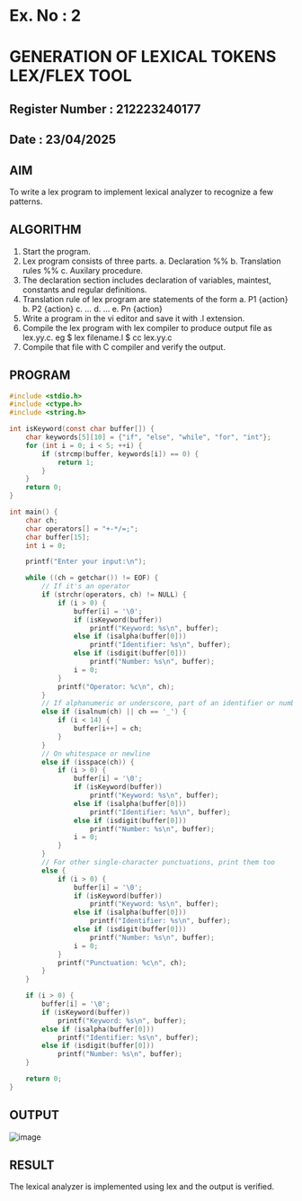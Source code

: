 # Ex. No : 2	
# GENERATION OF LEXICAL TOKENS LEX/FLEX TOOL
## Register Number : 212223240177
## Date : 23/04/2025

## AIM   
To write a lex program to implement lexical analyzer to recognize a few patterns.

## ALGORITHM
1.	Start the program.
2.	Lex program consists of three parts.
    a.	Declaration %%
    b.	Translation rules %%
    c.	Auxilary procedure.
3.	The declaration section includes declaration of variables, maintest, constants and regular definitions.
4.	Translation rule of lex program are statements of the form
    a.	P1 {action}
    b.	P2 {action}
    c.	…
    d.	…
    e.	Pn {action}
5.	Write a program in the vi editor and save it with .l extension.
6.	Compile the lex program with lex compiler to produce output file as lex.yy.c. eg $ lex filename.l $ cc lex.yy.c
7.	Compile that file with C compiler and verify the output.

## PROGRAM
```c
#include <stdio.h>
#include <ctype.h>
#include <string.h>

int isKeyword(const char buffer[]) {
    char keywords[5][10] = {"if", "else", "while", "for", "int"};
    for (int i = 0; i < 5; ++i) {
        if (strcmp(buffer, keywords[i]) == 0) {
            return 1;
        }
    }
    return 0;
}

int main() {
    char ch;
    char operators[] = "+-*/=;";
    char buffer[15];
    int i = 0;

    printf("Enter your input:\n");

    while ((ch = getchar()) != EOF) {
        // If it's an operator
        if (strchr(operators, ch) != NULL) {
            if (i > 0) {
                buffer[i] = '\0';
                if (isKeyword(buffer))
                    printf("Keyword: %s\n", buffer);
                else if (isalpha(buffer[0]))
                    printf("Identifier: %s\n", buffer);
                else if (isdigit(buffer[0]))
                    printf("Number: %s\n", buffer);
                i = 0;
            }
            printf("Operator: %c\n", ch);
        }
        // If alphanumeric or underscore, part of an identifier or number
        else if (isalnum(ch) || ch == '_') {
            if (i < 14) {
                buffer[i++] = ch;
            }
        }
        // On whitespace or newline
        else if (isspace(ch)) {
            if (i > 0) {
                buffer[i] = '\0';
                if (isKeyword(buffer))
                    printf("Keyword: %s\n", buffer);
                else if (isalpha(buffer[0]))
                    printf("Identifier: %s\n", buffer);
                else if (isdigit(buffer[0]))
                    printf("Number: %s\n", buffer);
                i = 0;
            }
        }
        // For other single-character punctuations, print them too
        else {
            if (i > 0) {
                buffer[i] = '\0';
                if (isKeyword(buffer))
                    printf("Keyword: %s\n", buffer);
                else if (isalpha(buffer[0]))
                    printf("Identifier: %s\n", buffer);
                else if (isdigit(buffer[0]))
                    printf("Number: %s\n", buffer);
                i = 0;
            }
            printf("Punctuation: %c\n", ch);
        }
    }

    if (i > 0) {
        buffer[i] = '\0';
        if (isKeyword(buffer))
            printf("Keyword: %s\n", buffer);
        else if (isalpha(buffer[0]))
            printf("Identifier: %s\n", buffer);
        else if (isdigit(buffer[0]))
            printf("Number: %s\n", buffer);
    }

    return 0;
}

```

## OUTPUT 
![image](https://github.com/user-attachments/assets/e43094b8-ddae-48a9-97cd-3035962e99d2)

## RESULT
The lexical analyzer is implemented using lex and the output is verified.
